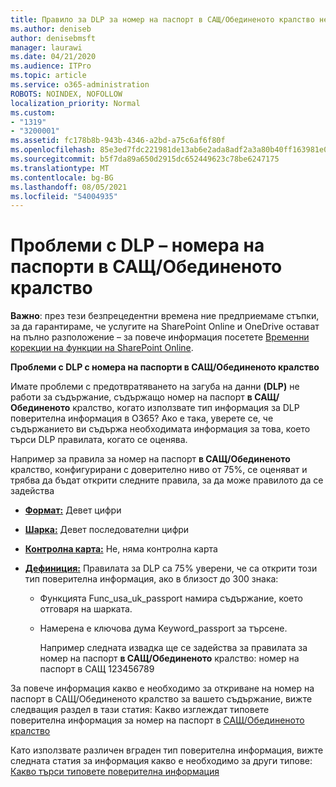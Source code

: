```yaml
---
title: Правило за DLP за номер на паспорт в САЩ/Обединеното кралство не работи
ms.author: deniseb
author: denisebmsft
manager: laurawi
ms.date: 04/21/2020
ms.audience: ITPro
ms.topic: article
ms.service: o365-administration
ROBOTS: NOINDEX, NOFOLLOW
localization_priority: Normal
ms.custom:
- "1319"
- "3200001"
ms.assetid: fc178b8b-943b-4346-a2bd-a75c6af6f80f
ms.openlocfilehash: 85e3ed7fdc221981de13ab6e2ada8adf2a3a80b40ff163981e047cc4a02a1514
ms.sourcegitcommit: b5f7da89a650d2915dc652449623c78be6247175
ms.translationtype: MT
ms.contentlocale: bg-BG
ms.lasthandoff: 08/05/2021
ms.locfileid: "54004935"
---
```

# <a name="problems-with-dlp---usuk-passport-numbers"></a>Проблеми с DLP – номера на паспорти в САЩ/Обединеното кралство

**Важно**: през тези безпрецедентни времена ние предприемаме стъпки, за да гарантираме, че услугите на SharePoint Online и OneDrive остават на пълно разположение – за повече информация посетете [Временни корекции на функции на SharePoint Online](https://aka.ms/ODSPAdjustments).

**Проблеми с DLP с номера на паспорти в САЩ/Обединеното кралство**

Имате проблеми с предотвратяването на загуба на данни **(DLP)** не работи за съдържание, съдържащо номер на паспорт **в САЩ/Обединеното** кралство, когато използвате тип информация за DLP поверителна информация в O365? Ако е така, уверете се, че съдържанието ви съдържа необходимата информация за това, което търси DLP правилата, когато се оценява.
  
Например за правила за номер на паспорт **в САЩ/Обединеното** кралство, конфигурирани с доверително ниво от 75%, се оценяват и трябва да бъдат открити следните правила, за да може правилото да се задейства
  
- **[Формат:](https://docs.microsoft.com/microsoft-365/compliance/sensitive-information-type-entity-definitions#format-77)** Девет цифри

- **[Шарка:](https://docs.microsoft.com/microsoft-365/compliance/sensitive-information-type-entity-definitions#pattern-77)** Девет последователни цифри

- **[Контролна карта:](https://docs.microsoft.com/microsoft-365/compliance/sensitive-information-type-entity-definitions#checksum-76)** Не, няма контролна карта

- **[Дефиниция:](https://docs.microsoft.com/microsoft-365/compliance/sensitive-information-type-entity-definitions#definition-77)** Правилата за DLP са 75% уверени, че са открити този тип поверителна информация, ако в близост до 300 знака:

  - Функцията Func_usa_uk_passport намира съдържание, което отговаря на шарката.

  - Намерена е ключова дума Keyword_passport за търсене.

    Например следната извадка ще се задейства за правилата за номер на паспорт **в САЩ/Обединеното** кралство: номер на паспорт в САЩ 123456789

За повече информация какво е необходимо за откриване на номер на паспорт в САЩ/Обединеното кралство за вашето съдържание, вижте следващия раздел в тази статия: Какво изглеждат типовете поверителна информация за номер на паспорт в [САЩ/Обединеното кралство](https://docs.microsoft.com/microsoft-365/compliance/sensitive-information-type-entity-definitions#us--uk-passport-number)
  
Като използвате различен вграден тип поверителна информация, вижте следната статия за информация какво е необходимо за други типове: [Какво търси типовете поверителна информация](https://docs.microsoft.com/microsoft-365/compliance/sensitive-information-type-entity-definitions)
  